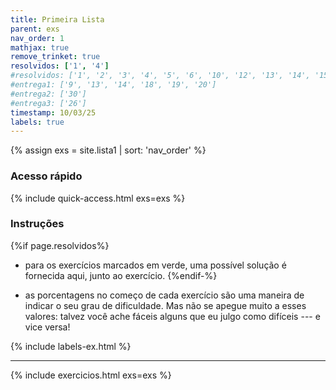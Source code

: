 ```yaml
---
title: Primeira Lista
parent: exs
nav_order: 1
mathjax: true
remove_trinket: true
resolvidos: ['1', '4']
#resolvidos: ['1', '2', '3', '4', '5', '6', '10', '12', '13', '14', '15', '16', '17', '18', '20', '21', '22', '25', '28', '29']
#entrega1: ['9', '13', '14', '18', '19', '20']
#entrega2: ['30']
#entrega3: ['26']
timestamp: 10/03/25
labels: true
---
```


{% assign exs = site.lista1 | sort: 'nav_order' %}

### Acesso rápido

{% include quick-access.html exs=exs %}

### Instruções

{%if page.resolvidos%}
- para os exercícios marcados em <span class="badge badge-success">verde</span>, uma possível solução é fornecida aqui, junto ao exercício.
{%endif-%}
<!-- - os exercícios marcados em <span class="badge badge-warning">amarelo</span> devem ser entregues no dia 08/10/2020. -->
<!-- - os exercícios marcados em <span class="badge badge-danger">vermelho</span> devem ser entregues no dia 05/11/2020. -->
<!-- - os exercícios marcados em <span class="badge badge-dark">preto</span> devem ser entregues em dupla no dia 03/12/2020. -->
- as porcentagens no começo de cada exercício são uma maneira de indicar o seu grau de dificuldade. Mas não se apegue muito a esses valores: talvez você ache fáceis alguns que eu julgo como difíceis --- e vice versa!

{% include labels-ex.html %}

---

{% include exercicios.html exs=exs %}
